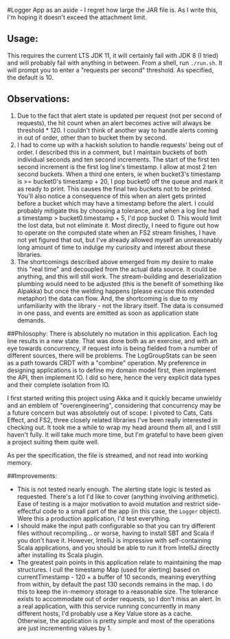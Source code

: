 #Logger App
as an aside - I regret how large the JAR file is. As I write this, I'm hoping it doesn't exceed the 
attachment limit.
## Usage:
This requires the current LTS JDK 11, it will certainly fail with JDK 8 (I tried) 
and will probably fail with anything in between.
From a shell, run `./run.sh`. It will prompt you to enter a "requests per second" threshold. As specified, the
default is 10. 

## Observations:
1. Due to the fact that alert state is updated per request (not per second of requests), the hit count when an alert becomes active
will always be threshold * 120. I couldn't think of another way to handle alerts coming in out of order, 
other than to bucket them by second. 
2. I had to come up with a hackish solution to handle requests' being out of order. I described this in a comment, but
I maintain buckets of both individual seconds and ten second increments. The start of the first ten second increment is the first log line's timestamp. I allow at most 2 ten second buckets. When a third one enters, ie
when bucket3's timestamp is >= bucket0's timestamp + 20, I pop bucket0 off the queue and mark it as ready to print.
This causes the final two buckets not to be printed. You'll also notice a consequence of this when 
an alert gets printed before a bucket which may have a timestamp before the alert. I could probably mitigate this by choosing a tolerance, and when 
a log line had a timestamp > bucket0.timestamp + 5, I'd pop bucket 0. This would limit the lost data, but not eliminate it.
Most directly, I need to figure out how to operate on the computed state when an FS2 stream finishes, I have not yet figured that out,
but I've already allowed myself an unreasonably long amount of time to indulge my curiosity and interest about 
these libraries.  
3. The shortcomings described above emerged from my desire to make this "real time" and decoupled from the actual data source.
It could be anything, and this will still work. The stream-building and deserialization plumbing would need to be adjusted (this is the benefit of something like Alpakka)
but once the welding happens (please excuse this extended metaphor) the data can flow. And, the shortcoming is due to my
unfamiliarity with the library - not the library itself. The data is consumed in one pass, and events are emitted as soon as application state
demands.  

##Philosophy:
There is absolutely no mutation in this application. Each log line results in a new state. That was done both as 
an exercise, and with an eye towards concurrency, if request info is being fielded from a number of different sources, there will be problems.
The LogGroupStats can be seen as a path towards CRDT with a "combine" operation. My preference in designing applications is to
define my domain model first, then implement the API, then implement IO. I did so here, hence the very explicit data types and their complete
isolation from IO. 

I first started writing this project using Akka and it quickly became unwieldy and an emblem of "overengineering", considering that
concurrency may be a future concern but was absolutely out of scope. I pivoted to Cats, Cats Effect, and FS2,
three closely related libraries I've been really interested in checking out. It took me a while to wrap my head
around them all, and I still haven't fully. It will take much more time, but I'm grateful to have been given
a project suiting them quite well.  

As per the specification, the file is streamed, and not read into working memory. 

##Improvements:
- This is not tested nearly enough. The alerting state logic is tested as requested. There's a lot I'd like to cover
(anything involving arithmetic). Ease of testing is a major motivation to avoid mutation and restrict side-effectful
code to a small part of the app (in this case, the `Logger` object). Were this a production application, I'd test everything. 
- I should make the input path configurable so that you can try different files without recompiling... or worse, having to
install SBT and Scala if you don't have it. However, IntelliJ is impressive with self-containing Scala applications,
and you should be able to run it from IntelliJ directly after installing its Scala plugin.
- The greatest pain points in this application relate to maintaining the map structures. I cull the timestamp Map (used for alerting) based on currentTimestamp - 120 + a buffer of 10 seconds, meaning
everything from within, by default the past 130 seconds remains in the map. I do this to keep the in-memory storage to
a reasonable size. The tolerance exists to accommodate out of order requests, so I don't miss an alert. In a real application, with this service running concurrently in many different hosts, I'd probably use a Key Value store as a cache.
Otherwise, the application is pretty simple and most of the operations are just incrementing values by 1. 
